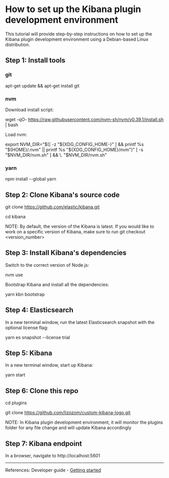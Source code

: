 # How to set up the Kibana plugin development environment

This tutorial will provide step-by-step instructions on how to set up the Kibana plugin development environment using a Debian-based Linux distribution.

## Step 1: Install tools

### git

apt-get update && apt-get install git

### nvm

Download install script:

wget -qO- https://raw.githubusercontent.com/nvm-sh/nvm/v0.39.1/install.sh | bash

Load nvm:

export NVM_DIR="$([ -z "${XDG_CONFIG_HOME-}" ] && printf %s "${HOME}/.nvm" || printf %s "${XDG_CONFIG_HOME}/nvm")"
[ -s "$NVM_DIR/nvm.sh" ] && \. "$NVM_DIR/nvm.sh"

### yarn

npm install --global yarn


## Step 2: Clone Kibana's source code

git clone https://github.com/elastic/kibana.git

cd kibana

NOTE: By default, the version of the Kibana is latest. If you would like to work on a specific version of Kibana, make sure to run git checkout <version_number>

## Step 3: Install Kibana's dependencies

Switch to the correct version of Node.js:

nvm use

Bootstrap Kibana and install all the dependencies:

yarn kbn bootstrap


## Step 4: Elasticsearch

In a new terminal window, run the latest Elasticsearch snapshot with the optional license flag:

yarn es snapshot --license trial


## Step 5: Kibana

In a new terminal window, start up Kibana:

yarn start


## Step 6: Clone this repo
cd plugins

git clone https://github.com/lizozom/custom-kibana-logo.git

NOTE: In Kibana plugin development environment, it will monitor the plugins folder for any file change and will update Kibana accordingly


## Step 7: Kibana endpoint

In a browser, navigate to http://localhost:5601  


---

References: Developer guide - [Getting started](https://www.elastic.co/guide/en/kibana/current/development-getting-started.html#_install_dependencies)
